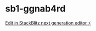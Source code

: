 # sb1-ggnab4rd

[Edit in StackBlitz next generation editor ⚡️](https://stackblitz.com/~/github.com/nick-potts/sb1-ggnab4rd)